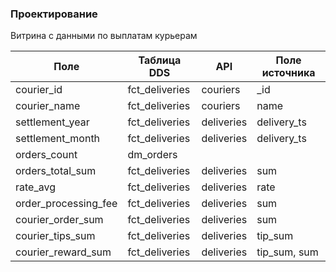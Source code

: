 ### Проектирование

Витрина с данными по выплатам курьерам

 

| Поле                 | Таблица DDS    | API        | Поле источника |
|----------------------|----------------|------------|----------------|
| courier_id           | fct_deliveries | couriers   | _id            |
| courier_name         | fct_deliveries | couriers   | name           |
| settlement_year      | fct_deliveries | deliveries | delivery_ts    |
| settlement_month     | fct_deliveries | deliveries | delivery_ts    |
| orders_count         | dm_orders      |            |                |
| orders_total_sum     | fct_deliveries | deliveries | sum            |
| rate_avg             | fct_deliveries | deliveries | rate           |
| order_processing_fee | fct_deliveries | deliveries | sum            |
| courier_order_sum    | fct_deliveries | deliveries | sum            |
| courier_tips_sum     | fct_deliveries | deliveries | tip_sum        |
| courier_reward_sum   | fct_deliveries | deliveries | tip_sum, sum   |

